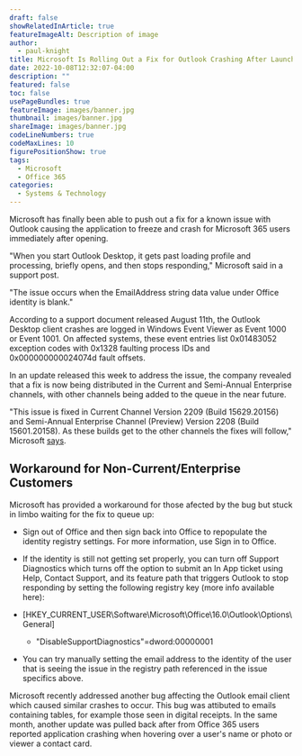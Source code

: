 ```yaml
---
draft: false
showRelatedInArticle: true
featureImageAlt: Description of image
author:
  - paul-knight
title: Microsoft Is Rolling Out a Fix for Outlook Crashing After Launch
date: 2022-10-08T12:32:07-04:00
description: ""
featured: false
toc: false
usePageBundles: true
featureImage: images/banner.jpg
thumbnail: images/banner.jpg
shareImage: images/banner.jpg
codeLineNumbers: true
codeMaxLines: 10
figurePositionShow: true
tags:
  - Microsoft
  - Office 365
categories:
  - Systems & Technology
---
```


Microsoft has finally been able to push out a fix for a known issue with Outlook causing the application to freeze and crash for Microsoft 365 users immediately after opening. 

"When you start Outlook Desktop, it gets past loading profile and processing, briefly opens, and then stops responding," Microsoft said in a support post. 

"The issue occurs when the EmailAddress string data value under Office identity is blank."

According to a support document released August 11th, the Outlook Desktop client crashes are logged in Windows Event Viewer as Event 1000 or Event 1001. On affected systems,  these event entries list 0x01483052 exception codes with 0x1328 faulting process IDs and 0x000000000024074d fault offsets.

In an update released this week to address the issue, the company revealed that a fix is now being distributed in the Current and Semi-Annual Enterprise channels, with other channels being added to the queue in the near future.

"This issue is fixed in Current Channel Version 2209 (Build 15629.20156) and Semi-Annual Enterprise Channel (Preview) Version 2208 (Build 15601.20158). As these builds get to the other channels the fixes will follow," Microsoft [says](https://support.microsoft.com/en-us/topic/outlook-closes-shortly-after-it-is-opened-2d32d880-70a0-4ee0-b1e9-9e920721abdd).

## Workaround for Non-Current/Enterprise Customers
Microsoft has provided a workaround for those afected by the bug but stuck in limbo waiting for the fix to queue up:

- Sign out of Office and then sign back into Office to repopulate the identity registry settings. For more information, use Sign in to Office.

- If the identity is still not getting set properly, you can turn off Support Diagnostics which turns off the option to submit an In App ticket using Help, Contact Support, and its feature path that triggers Outlook to stop responding by setting the following registry key (more info available here):

- [HKEY_CURRENT_USER\Software\Microsoft\Office\16.0\Outlook\Options\General] 
  - "DisableSupportDiagnostics"=dword:00000001

- You can try manually setting the email address to the identity of the user that is seeing the issue in the registry path referenced in the issue specifics above.

Microsoft recently addressed another bug affecting the Outlook email client which caused similar crashes to occur. This bug was attibuted to emails containing tables, for example those seen in digital receipts. In the same month, another update was pulled back after from Office 365 users reported application crashing when hovering over a user's name or photo or viewer a contact card. 

